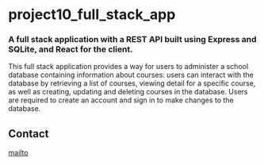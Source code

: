 # project10_full_stack_app

### A full stack application with a REST API built using Express and SQLite, and React for the client.

This full stack application provides a way for users to administer a school database containing information about courses: users can interact with the database by retrieving a list of courses, viewing detail for a specific course, as well as creating, updating and deleting courses in the database. Users are required to create an account and sign in to make changes to the database.

## Contact
[mailto](mailto:mchambers175@gmail.com)
